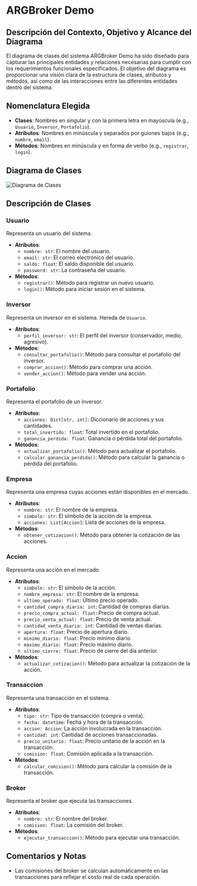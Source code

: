 # ARGBroker Demo

## Descripción del Contexto, Objetivo y Alcance del Diagrama

El diagrama de clases del sistema ARGBroker Demo ha sido diseñado para capturar las principales entidades y relaciones necesarias para cumplir con los requerimientos funcionales especificados. El objetivo del diagrama es proporcionar una visión clara de la estructura de clases, atributos y métodos, así como de las interacciones entre las diferentes entidades dentro del sistema.

## Nomenclatura Elegida

- **Clases**: Nombres en singular y con la primera letra en mayúscula (e.g., `Usuario`, `Inversor`, `Portafolio`).
- **Atributos**: Nombres en minúscula y separados por guiones bajos (e.g., `nombre`, `email`).
- **Métodos**: Nombres en minúscula y en forma de verbo (e.g., `registrar`, `login`).

## Diagrama de Clases

![Diagrama de Clases](./Diagrama%20de%20Clases.drawio%20(1).png)

## Descripción de Clases

### Usuario

Representa un usuario del sistema.

- **Atributos**:
  - `nombre: str`: El nombre del usuario.
  - `email: str`: El correo electrónico del usuario.
  - `saldo: float`: El saldo disponible del usuario.
  - `password: str`: La contraseña del usuario.
- **Métodos**:
  - `registrar()`: Método para registrar un nuevo usuario.
  - `login()`: Método para iniciar sesión en el sistema.

### Inversor

Representa un inversor en el sistema. Hereda de `Usuario`.

- **Atributos**:
  - `perfil_inversor: str`: El perfil del inversor (conservador, medio, agresivo).
- **Métodos**:
  - `consultar_portafolio()`: Método para consultar el portafolio del inversor.
  - `comprar_accion()`: Método para comprar una acción.
  - `vender_accion()`: Método para vender una acción.

### Portafolio

Representa el portafolio de un inversor.

- **Atributos**:
  - `acciones: Dict[str, int]`: Diccionario de acciones y sus cantidades.
  - `total_invertido: float`: Total invertido en el portafolio.
  - `ganancia_perdida: float`: Ganancia o pérdida total del portafolio.
- **Métodos**:
  - `actualizar_portafolio()`: Método para actualizar el portafolio.
  - `calcular_ganancia_perdida()`: Método para calcular la ganancia o pérdida del portafolio.

### Empresa

Representa una empresa cuyas acciones están disponibles en el mercado.

- **Atributos**:
  - `nombre: str`: El nombre de la empresa.
  - `simbolo: str`: El símbolo de la acción de la empresa.
  - `acciones: List[Accion]`: Lista de acciones de la empresa.
- **Métodos**:
  - `obtener_cotizacion()`: Método para obtener la cotización de las acciones.

### Accion

Representa una acción en el mercado.

- **Atributos**:
  - `simbolo: str`: El símbolo de la acción.
  - `nombre_empresa: str`: El nombre de la empresa.
  - `ultimo_operado: float`: Último precio operado.
  - `cantidad_compra_diaria: int`: Cantidad de compras diarias.
  - `precio_compra_actual: float`: Precio de compra actual.
  - `precio_venta_actual: float`: Precio de venta actual.
  - `cantidad_venta_diaria: int`: Cantidad de ventas diarias.
  - `apertura: float`: Precio de apertura diario.
  - `minimo_diario: float`: Precio mínimo diario.
  - `maximo_diario: float`: Precio máximo diario.
  - `ultimo_cierre: float`: Precio de cierre del día anterior.
- **Métodos**:
  - `actualizar_cotizacion()`: Método para actualizar la cotización de la acción.

### Transaccion

Representa una transacción en el sistema.

- **Atributos**:
  - `tipo: str`: Tipo de transacción (compra o venta).
  - `fecha: datetime`: Fecha y hora de la transacción.
  - `accion: Accion`: La acción involucrada en la transacción.
  - `cantidad: int`: Cantidad de acciones transaccionadas.
  - `precio_unitario: float`: Precio unitario de la acción en la transacción.
  - `comision: float`: Comisión aplicada a la transacción.
- **Métodos**:
  - `calcular_comision()`: Método para calcular la comisión de la transacción.

### Broker

Representa el broker que ejecuta las transacciones.

- **Atributos**:
  - `nombre: str`: El nombre del broker.
  - `comision: float`: La comisión del broker.
- **Métodos**:
  - `ejecutar_transaccion()`: Método para ejecutar una transacción.

## Comentarios y Notas

- Las comisiones del broker se calculan automáticamente en las transacciones para reflejar el costo real de cada operación.